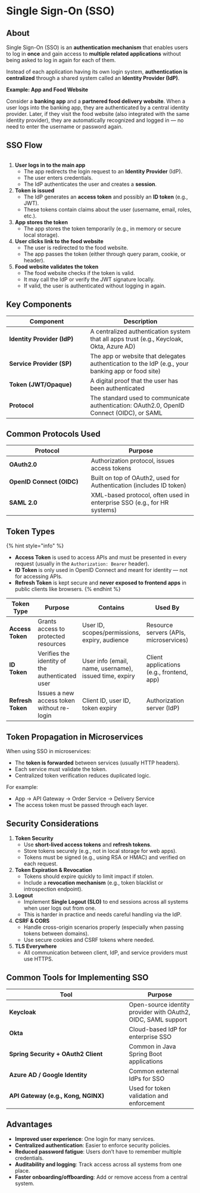 # Single Sign-On (SSO)

## About

Single Sign-On (SSO) is an **authentication mechanism** that enables users to log in **once** and gain access to **multiple related applications** without being asked to log in again for each of them.

Instead of each application having its own login system, **authentication is centralized** through a shared system called an **Identity Provider (IdP)**.

**Example: App and Food Website**

Consider a **banking app** and a **partnered food delivery website**. When a user logs into the banking app, they are authenticated by a central identity provider. Later, if they visit the food website (also integrated with the same identity provider), they are automatically recognized and logged in — no need to enter the username or password again.

## **SSO Flow**

<figure><img src="../../../.gitbook/assets/Sample-SSO_Flow_App_and_Food_Website_using_Shared_Identity_Provider.png" alt=""><figcaption></figcaption></figure>

1. **User logs in to the main app**
   * The app redirects the login request to an **Identity Provider** (IdP).
   * The user enters credentials.
   * The IdP authenticates the user and creates a **session**.
2. **Token is issued**
   * The IdP generates an **access token** and possibly an **ID token** (e.g., JWT).
   * These tokens contain claims about the user (username, email, roles, etc.).
3. **App stores the token**
   * The app stores the token temporarily (e.g., in memory or secure local storage).
4. **User clicks link to the food website**
   * The user is redirected to the food website.
   * The app passes the token (either through query param, cookie, or header).
5. **Food website validates the token**
   * The food website checks if the token is valid.
   * It may call the IdP or verify the JWT signature locally.
   * If valid, the user is authenticated without logging in again.

## Key Components

<table><thead><tr><th width="201.712646484375">Component</th><th>Description</th></tr></thead><tbody><tr><td><strong>Identity Provider (IdP)</strong></td><td>A centralized authentication system that all apps trust (e.g., Keycloak, Okta, Azure AD)</td></tr><tr><td><strong>Service Provider (SP)</strong></td><td>The app or website that delegates authentication to the IdP (e.g., your banking app or food site)</td></tr><tr><td><strong>Token (JWT/Opaque)</strong></td><td>A digital proof that the user has been authenticated</td></tr><tr><td><strong>Protocol</strong></td><td>The standard used to communicate authentication: OAuth2.0, OpenID Connect (OIDC), or SAML</td></tr></tbody></table>

## **Common Protocols Used**

<table><thead><tr><th width="203.8133544921875">Protocol</th><th>Purpose</th></tr></thead><tbody><tr><td><strong>OAuth2.0</strong></td><td>Authorization protocol, issues access tokens</td></tr><tr><td><strong>OpenID Connect (OIDC)</strong></td><td>Built on top of OAuth2, used for Authentication (includes ID token)</td></tr><tr><td><strong>SAML 2.0</strong></td><td>XML-based protocol, often used in enterprise SSO (e.g., for HR systems)</td></tr></tbody></table>

## **Token Types**

{% hint style="info" %}
* **Access Token** is used to access APIs and must be presented in every request (usually in the `Authorization: Bearer` header).
* **ID Token** is only used in OpenID Connect and meant for identity — not for accessing APIs.
* **Refresh Token** is kept secure and **never exposed to frontend apps** in public clients like browsers.
{% endhint %}

<table data-full-width="true"><thead><tr><th width="142.529541015625">Token Type</th><th>Purpose</th><th>Contains</th><th width="197.0059814453125">Used By</th><th>Lifespan</th></tr></thead><tbody><tr><td><strong>Access Token</strong></td><td>Grants access to protected resources</td><td>User ID, scopes/permissions, expiry, audience</td><td>Resource servers (APIs, microservices)</td><td>Short-lived (minutes)</td></tr><tr><td><strong>ID Token</strong></td><td>Verifies the identity of the authenticated user</td><td>User info (email, name, username), issued time, expiry</td><td>Client applications (e.g., frontend, app)</td><td>Short-lived (minutes)</td></tr><tr><td><strong>Refresh Token</strong></td><td>Issues a new access token without re-login</td><td>Client ID, user ID, token expiry</td><td>Authorization server (IdP)</td><td>Long-lived (hours/days)</td></tr></tbody></table>



## **Token Propagation in Microservices**

When using SSO in microservices:

* The **token is forwarded** between services (usually HTTP headers).
* Each service must validate the token.
* Centralized token verification reduces duplicated logic.

For example:

* App → API Gateway → Order Service → Delivery Service
* The access token must be passed through each layer.

## **Security Considerations**

1. **Token Security**
   * Use **short-lived access tokens** and **refresh tokens**.
   * Store tokens securely (e.g., not in local storage for web apps).
   * Tokens must be signed (e.g., using RSA or HMAC) and verified on each request.
2. **Token Expiration & Revocation**
   * Tokens should expire quickly to limit impact if stolen.
   * Include a **revocation mechanism** (e.g., token blacklist or introspection endpoint).
3. **Logout**
   * Implement **Single Logout (SLO)** to end sessions across all systems when user logs out from one.
   * This is harder in practice and needs careful handling via the IdP.
4. **CSRF & CORS**
   * Handle cross-origin scenarios properly (especially when passing tokens between domains).
   * Use secure cookies and CSRF tokens where needed.
5. **TLS Everywhere**
   * All communication between client, IdP, and service providers must use HTTPS.

## **Common Tools for Implementing SSO**

<table data-full-width="true"><thead><tr><th width="305.8228759765625">Tool</th><th>Purpose</th></tr></thead><tbody><tr><td><strong>Keycloak</strong></td><td>Open-source identity provider with OAuth2, OIDC, SAML support</td></tr><tr><td><strong>Okta</strong></td><td>Cloud-based IdP for enterprise SSO</td></tr><tr><td><strong>Spring Security + OAuth2 Client</strong></td><td>Common in Java Spring Boot applications</td></tr><tr><td><strong>Azure AD / Google Identity</strong></td><td>Common external IdPs for SSO</td></tr><tr><td><strong>API Gateway (e.g., Kong, NGINX)</strong></td><td>Used for token validation and enforcement</td></tr></tbody></table>

## **Advantages**

* **Improved user experience**: One login for many services.
* **Centralized authentication**: Easier to enforce security policies.
* **Reduced password fatigue**: Users don’t have to remember multiple credentials.
* **Auditability and logging**: Track access across all systems from one place.
* **Faster onboarding/offboarding**: Add or remove access from a central system.

